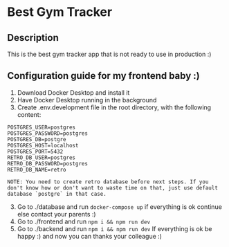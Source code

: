 # Best Gym Tracker
## Description
This is the best gym tracker app that is not ready to use in production :)

## Configuration guide for my frontend baby :)
1. Download Docker Desktop and install it
2. Have Docker Desktop running in the background
3. Create .env.development file in the root directory, with the following content:
```
POSTGRES_USER=postgres
POSTGRES_PASSWORD=postgres
POSTGRES_DB=postgre
POSTGRES_HOST=localhost
POSTGRES_PORT=5432
RETRO_DB_USER=postgres
RETRO_DB_PASSWORD=postgres
RETRO_DB_NAME=retro
```
```
NOTE: You need to create retro database before next steps. If you don't know how or don't want to waste time on that, just use default database `postgre` in that case.
```
3. Go to ./database and run `docker-compose up` if everything is ok continue else contact your parents :)
4. Go to ./frontend and run `npm i && npm run dev`
5. Go to ./backend and run `npm i && npm run dev`
If everything is ok be happy :) and now you can thanks your colleague :)